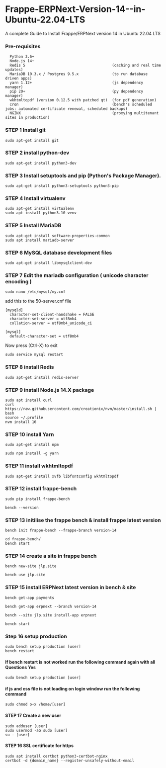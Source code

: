 # Frappe-ERPNext-Version-14--in-Ubuntu-22.04-LTS
A complete Guide to Install Frappe/ERPNext version 14  in Ubuntu 22.04 LTS



### Pre-requisites 

      Python 3.6+
      Node.js 14+
      Redis 5                                       (caching and real time updates)
      MariaDB 10.3.x / Postgres 9.5.x               (to run database driven apps)
      yarn 1.12+                                    (js dependency manager)
      pip 20+                                       (py dependency manager)
      wkhtmltopdf (version 0.12.5 with patched qt)  (for pdf generation)
      cron                                          (bench's scheduled jobs: automated certificate renewal, scheduled backups)
      NGINX                                         (proxying multitenant sites in production)



### STEP 1 Install git
    sudo apt-get install git

### STEP 2 install python-dev

    sudo apt-get install python3-dev

### STEP 3 Install setuptools and pip (Python's Package Manager).

    sudo apt-get install python3-setuptools python3-pip

### STEP 4 Install virtualenv
    
    sudo apt-get install virtualenv
    sudo apt install python3.10-venv
    

### STEP 5 Install MariaDB

    sudo apt-get install software-properties-common
    sudo apt install mariadb-server
    
    
### STEP 6  MySQL database development files

    sudo apt-get install libmysqlclient-dev

### STEP 7 Edit the mariadb configuration ( unicode character encoding )

    sudo nano /etc/mysql/my.cnf

add this to the 50-server.cnf file

    
    [mysqld]
      character-set-client-handshake = FALSE
      character-set-server = utf8mb4
      collation-server = utf8mb4_unicode_ci

    [mysql]
      default-character-set = utf8mb4

Now press (Ctrl-X) to exit

    sudo service mysql restart

### STEP 8 install Redis
    
    sudo apt-get install redis-server

### STEP 9 install Node.js 14.X package

    sudo apt install curl 
    curl https://raw.githubusercontent.com/creationix/nvm/master/install.sh | bash
    source ~/.profile
    nvm install 16

### STEP 10  install Yarn

    sudo apt-get install npm

    sudo npm install -g yarn

### STEP 11 install wkhtmltopdf

    sudo apt-get install xvfb libfontconfig wkhtmltopdf
    

### STEP 12 install frappe-bench

    sudo pip install frappe-bench
    
    bench --version
    
### STEP 13 initilise the frappe bench & install frappe latest version 

    bench init frappe-bench --frappe-branch version-14
    
    cd frappe-bench/
    bench start
    
### STEP 14 create a site in frappe bench 
    
    bench new-site jlp.site
    
    bench use jlp.site

### STEP 15 install ERPNext latest version in bench & site

    
    bench get-app payments
    
    bench get-app erpnext --branch version-14

    bench --site jlp.site install-app erpnext
    
    bench start
    
### Step 16 setup production
    
    sudo bench setup production [user]
    bench restart

#### If bench restart is not worked run the following command again with all Questions Yes
    
    sudo bench setup production [user]
    
#### if js and css file is not loading on login window run the following command

    sudo chmod o+x /home/[user]
    
#### STEP 17 Create a new user
    
    sudo adduser [user]
    sudo usermod -aG sudo [user]
    su - [user]
    
    
    
#### STEP 16 SSL certificate for https
    
    sudo apt install certbot python3-certbot-nginx
    certbot -d {domain_name} --register-unsafely-without-email
